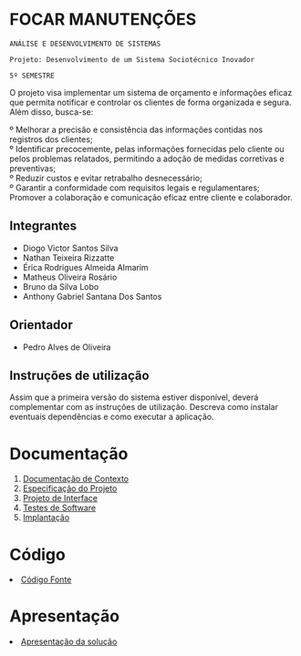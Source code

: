 # FOCAR MANUTENÇÕES

`ANÁLISE E DESENVOLVIMENTO DE SISTEMAS`

`Projeto: Desenvolvimento de um Sistema Sociotécnico Inovador`

`5º SEMESTRE`
  
O projeto visa implementar um sistema de orçamento e informações eficaz que permita notificar e controlar os clientes de forma organizada e segura. Além disso, busca-se:

º Melhorar a precisão e consistência das informações contidas nos registros dos clientes;  
º Identificar precocemente, pelas informações fornecidas pelo cliente ou pelos problemas relatados, permitindo a adoção de medidas corretivas e preventivas;  
º Reduzir custos e evitar retrabalho desnecessário;  
º Garantir a conformidade com requisitos legais e regulamentares;  
Promover a colaboração e comunicação eficaz entre cliente e colaborador.

## Integrantes

* Diogo Victor Santos Silva
* Nathan Teixeira Rizzatte
* Érica Rodrigues Almeida Almarim
* Matheus Oliveira Rosário
* Bruno da Silva Lobo
* Anthony Gabriel Santana Dos Santos

## Orientador

* Pedro Alves de Oliveira

## Instruções de utilização

Assim que a primeira versão do sistema estiver disponível, deverá complementar com as instruções de utilização. Descreva como instalar eventuais dependências e como executar a aplicação.

# Documentação

<ol>
<li><a href="documentos/01-Documentação de Contexto.md"> Documentação de Contexto</a></li>
<li><a href="documentos/02-Especificação do Projeto.md"> Especificação do Projeto</a></li>
<li><a href="documentos/03-Projeto de Interface.md"> Projeto de Interface</a></li>
<li><a href="documentos/04-Testes de Software.md"> Testes de Software</a></li>
<li><a href="documentos/05-Implantação.md"> Implantação</a></li>
</ol>

# Código

<li><a href="codigo-fonte/README.md"> Código Fonte</a></li>

# Apresentação

<li><a href="apresentacao/README.md"> Apresentação da solução</a></li>
